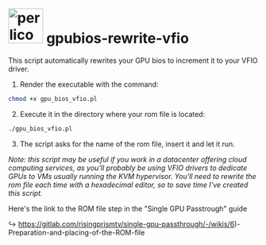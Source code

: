 # <img src="https://creazilla-store.fra1.digitaloceanspaces.com/icons/3247810/perl-icon-md.png" alt="perlicon" style="width:70px;"/> gpubios-rewrite-vfio
This script automatically rewrites your GPU bios to increment it to your VFIO driver.

1. Render the executable with the command:
```bash
chmod +x gpu_bios_vfio.pl
```
2. Execute it in the directory where your rom file is located:
```bash
./gpu_bios_vfio.pl
```
3. The script asks for the name of the rom file, insert it and let it run. 

_Note: this script may be useful if you work in a datacenter offering cloud computing services, as you'll probably be using VFIO drivers to dedicate GPUs to VMs usually running the KVM hypervisor. You'll need to rewrite the rom file each time with a hexadecimal editor, so to save time I've created this script._

Here's the link to the ROM file step in the "Single GPU Passtrough" guide 

:arrow_right_hook: https://gitlab.com/risingprismtv/single-gpu-passthrough/-/wikis/6)-Preparation-and-placing-of-the-ROM-file

